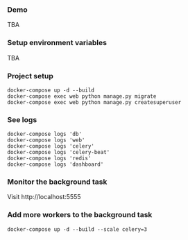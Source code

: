 ### Demo
TBA
### Setup environment variables
TBA

### Project setup
```
docker-compose up -d --build
docker-compose exec web python manage.py migrate
docker-compose exec web python manage.py createsuperuser
```

### See logs
```
docker-compose logs 'db'
docker-compose logs 'web'
docker-compose logs 'celery'
docker-compose logs 'celery-beat'
docker-compose logs 'redis'
docker-compose logs 'dashboard'
```

### Monitor the background task
Visit http://localhost:5555

### Add more workers to the background task
```
docker-compose up -d --build --scale celery=3
```

